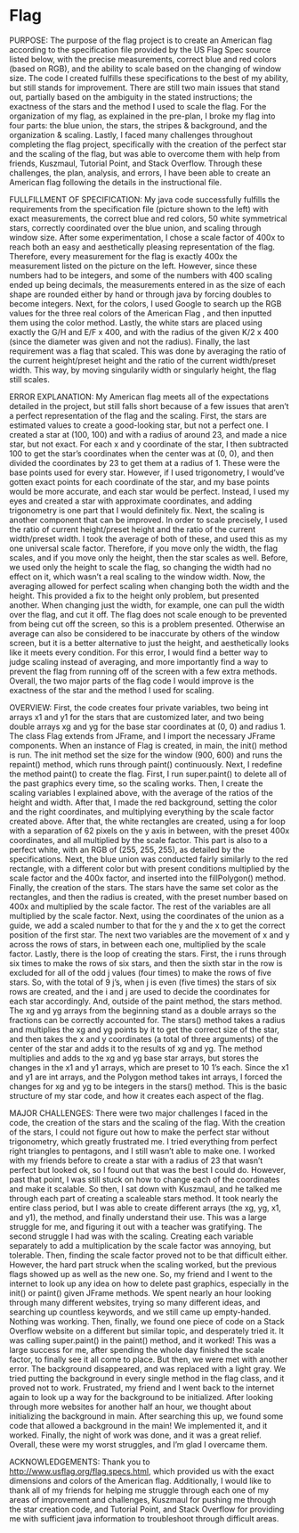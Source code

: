 # Flag
PURPOSE: The purpose of the flag project is to create an American flag according to the specification file provided by the US Flag Spec source listed below, with the precise measurements, correct blue and red colors (based on RGB), and the ability to scale based on the changing of window size. The code I created fulfills these specifications to the best of my ability, but still stands for improvement. There are still two main issues that stand out, partially based on the ambiguity in the stated instructions; the exactness of the stars and the method I used to scale the flag. For the organization of my flag, as explained in the pre-plan, I broke my flag into four parts: the blue union, the stars, the stripes & background, and the organization & scaling. Lastly, I faced many challenges throughout completing the flag project, specifically with the creation of the perfect star and the scaling of the flag, but was able to overcome them with help from friends, Kuszmaul, Tutorial Point, and Stack Overflow. Through these challenges, the plan, analysis, and errors, I have been able to create an American flag following the details in the instructional file.

FULLFILLMENT OF SPECIFICATION: My java code successfully fulfills the requirements from the specification file (picture shown to the left) with exact measurements, the correct blue and red colors, 50 white symmetrical stars, correctly coordinated over the blue union, and scaling through window size. After some experimentation, I chose a scale factor of 400x to reach both an easy and aesthetically pleasing representation of the flag. Therefore, every measurement for the flag is exactly 400x the measurement listed on the picture on the left. However, since these numbers had to be integers, and some of the numbers with 400 scaling ended up being decimals, the measurements entered in as the size of each shape are rounded either by hand or through java by forcing doubles to become integers. Next, for the colors, I used Google to search up the RGB values for the three real colors of the American Flag , and then inputted them using the color method. Lastly, the white stars are placed using exactly the G/H and E/F x 400, and with the radius of the given K/2 x 400 (since the diameter was given and not the radius). Finally, the last requirement was a flag that scaled. This was done by averaging the ratio of the current height/preset height and the ratio of the current width/preset width. This way, by moving singularily width or singularly height, the flag still scales.

ERROR EXPLANATION: My American flag meets all of the expectations detailed in the project, but still falls short because of a few issues that aren’t a perfect representation of the flag and the scaling. First, the stars are estimated values to create a good-looking star, but not a perfect one. I created a star at (100, 100) and with a radius of around 23, and made a nice star, but not exact. For each x and y coordinate of the star, I then subtracted 100 to get the star’s coordinates when the center was at (0, 0), and then divided the coordinates by 23 to get them at a radius of 1. These were the base points used for every star. However, if I used trigonometry, I would’ve gotten exact points for each coordinate of the star, and my base points would be more accurate, and each star would be perfect. Instead, I used my eyes and created a star with approximate coordinates, and adding trigonometry is one part that I would definitely fix. Next, the scaling is another component that can be improved. In order to scale precisely, I used the ratio of current height/preset height and the ratio of the current width/preset width. I took the average of both of these, and used this as my one universal scale factor. Therefore, if you move only the width, the flag scales, and if you move only the height, then the star scales as well. Before, we used only the height to scale the flag, so changing the width had no effect on it, which wasn’t a real scaling to the window width. Now, the averaging allowed for perfect scaling when changing both the width and the height. This provided a fix to the height only problem, but presented another. When changing just the width, for example, one can pull the width over the flag, and cut it off. The flag does not scale enough to be prevented from being cut off the screen, so this is a problem presented. Otherwise an average can also be considered to be inaccurate by others of the window screen, but it is a better alternative to just the height, and aesthetically looks like it meets every condition. For this error, I would find a better way to judge scaling instead of averaging, and more importantly find a way to prevent the flag from running off of the screen with a few extra methods. Overall, the two major parts of the flag code I would improve is the exactness of the star and the method I used for scaling.

OVERVIEW: First, the code creates four private variables, two being int arrays x1 and y1 for the stars that are customized later, and two being double arrays xg and yg for the base star coordinates at (0, 0) and radius 1. The class Flag extends from JFrame, and I import the necessary JFrame components. When an instance of Flag is created, in main, the init() method is run. The init method set the size for the window (900, 600) and runs the repaint() method, which runs through paint() continuously. Next, I redefine the method paint() to create the flag. First, I run super.paint() to delete all of the past graphics every time, so the scaling works. Then, I create the scaling variables I explained above, with the average of the ratios of the height and width. After that, I made the red background, setting the color and the right coordinates, and multiplying everything by the scale factor created above. After that, the white rectangles are created, using a for loop with a separation of 62 pixels on the y axis in between, with the preset 400x coordinates, and all multiplied by the scale factor. This part is also to a perfect white, with an RGB of (255, 255, 255), as detailed by the specifications. Next, the blue union was conducted fairly similarly to the red rectangle, with a different color but with present conditions multiplied by the scale factor and the 400x factor, and inserted into the fillPolygon() method. Finally, the creation of the stars. The stars have the same set color as the rectangles, and then the radius is created, with the preset number based on 400x and multiplied by the scale factor. The rest of the variables are all multiplied by the scale factor. Next, using the coordinates of the union as a guide, we add a scaled number to that for the y and the x to get the correct position of the first star. The next two variables are the movement of x and y across the rows of stars, in between each one, multiplied by the scale factor. Lastly, there is the loop of creating the stars. First, the i runs through six times to make the rows of six stars, and then the sixth star in the row is excluded for all of the odd j values (four times) to make the rows of five stars. So, with the total of 9 j’s, when j is even (five times) the stars of six rows are created, and the i and j are used to decide the coordinates for each star accordingly. And, outside of the paint method, the stars method. The xg and yg arrays from the beginning stand as a double arrays so the fractions can be correctly accounted for. The stars() method takes a radius and multiplies the xg and yg points by it to get the correct size of the star, and then takes the x and y coordinates (a total of three arguments) of the center of the star and adds it to the results of xg and yg. The method multiplies and adds to the xg and yg base star arrays, but stores the changes in the x1 and y1 arrays, which are preset to 10 1’s each. Since the x1 and y1 are int arrays, and the Polygon method takes int arrays, I forced the changes for xg and yg to be integers in the stars() method. This is the basic structure of my star code, and how it creates each aspect of the flag.

MAJOR CHALLENGES: There were two major challenges I faced in the code, the creation of the stars and the scaling of the flag. With the creation of the stars, I could not figure out how to make the perfect star without trigonometry, which greatly frustrated me. I tried everything from perfect right triangles to pentagons, and I still wasn’t able to make one. I worked with my friends before to create a star with a radius of 23 that wasn’t perfect but looked ok, so I found out that was the best I could do. However, past that point, I was still stuck on how to change each of the coordinates and make it scalable. So then, I sat down with Kuszmaul, and he talked me through each part of creating a scaleable stars method. It took nearly the entire class period, but I was able to create different arrays (the xg, yg, x1, and y1), the method, and finally understand their use. This was a large struggle for me, and figuring it out with a teacher was gratifying. The second struggle I had was with the scaling. Creating each variable separately to add a multiplication by the scale factor was annoying, but tolerable. Then, finding the scale factor proved not to be that difficult either. However, the hard part struck when the scaling worked, but the previous flags showed up as well as the new one. So, my friend and I went to the internet to look up any idea on how to delete past graphics, especially in the init() or paint() given JFrame methods. We spent nearly an hour looking through many different websites, trying so many different ideas, and searching up countless keywords, and we still came up empty-handed. Nothing was working. Then, finally, we found one piece of code on a Stack Overflow website on a different but similar topic, and desperately tried it. It was calling super.paint() in the paint() method, and it worked! This was a large success for me, after spending the whole day finished the scale factor, to finally see it all come to place. But then, we were met with another error. The background disappeared, and was replaced with a light gray. We tried putting the background in every single method in the flag class, and it proved not to work. Frustrated, my friend and I went back to the internet again to look up a way for the background to be initialized. After looking through more websites for another half an hour, we thought about initializing the background in main. After searching this up, we found some code that allowed a background in the main! We implemented it, and it worked. Finally, the night of work was done, and it was a great relief. Overall, these were my worst struggles, and I’m glad I overcame them.

ACKNOWLEDGEMENTS: Thank you to http://www.usflag.org/flag.specs.html, which provided us with the exact dimensions and colors of the American flag. Additionally, I would like to thank all of my friends for helping me struggle through each one of my areas of improvement and challenges, Kuszmaul for pushing me through the star creation code, and Tutorial Point, and Stack Overflow for providing me with sufficient java information to troubleshoot through difficult areas.
